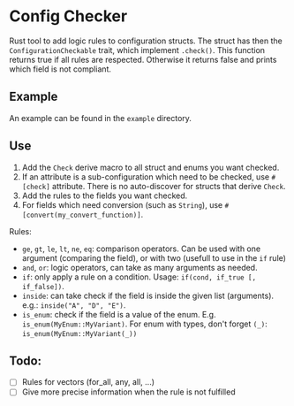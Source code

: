 # Config Checker

Rust tool to add logic rules to configuration structs. The struct has then the `ConfigurationCheckable` trait,
which implement `.check()`. This function returns true if all rules are respected. Otherwise it returns false
and prints which field is not compliant.

## Example
An example can be found in the `example` directory.

## Use
1) Add the `Check` derive macro to all struct and enums you want checked.
2) If an attribute is a sub-configuration which need to be checked, use `#[check]` attribute. There is no
   auto-discover for structs that derive `Check`.
3) Add the rules to the fields you want checked.
4) For fields which need conversion (such as `String`), use `#[convert(my_convert_function)]`.

Rules:
- `ge`, `gt`, `le`, `lt`, `ne`, `eq`: comparison operators. Can be used with one argument (comparing the field), or with two (usefull to use in the `if` rule)
- `and`, `or`: logic operators, can take as many arguments as needed.
- `if`: only apply a rule on a condition. Usage: `if(cond, if_true [, if_false])`.
- `inside`: can take check if the field is inside the given list (arguments). e.g.: `inside("A", "D", "E")`.
- `is_enum`: check if the field is a value of the enum. E.g. `is_enum(MyEnum::MyVariant)`. For enum with types, don't forget `(_)`: `is_enum(MyEnum::MyVariant(_))`

## Todo:
- [ ] Rules for vectors (for_all, any, all, ...)
- [ ] Give more precise information when the rule is not fulfilled